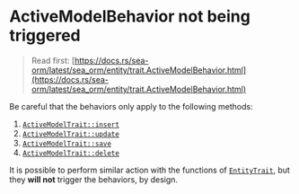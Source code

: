 # ActiveModelBehavior not being triggered

> Read first: [https://docs.rs/sea-orm/latest/sea_orm/entity/trait.ActiveModelBehavior.html](https://docs.rs/sea-orm/latest/sea_orm/entity/trait.ActiveModelBehavior.html)

Be careful that the behaviors only apply to the following methods:
1. [`ActiveModelTrait::insert`](https://docs.rs/sea-orm/latest/sea_orm/entity/trait.ActiveModelTrait.html#method.insert)
2. [`ActiveModelTrait::update`](https://docs.rs/sea-orm/latest/sea_orm/entity/trait.ActiveModelTrait.html#method.update)
3. [`ActiveModelTrait::save`](https://docs.rs/sea-orm/latest/sea_orm/entity/trait.ActiveModelTrait.html#method.save)
4. [`ActiveModelTrait::delete`](https://docs.rs/sea-orm/latest/sea_orm/entity/trait.ActiveModelTrait.html#method.delete)

It is possible to perform similar action with the functions of [`EntityTrait`](https://docs.rs/sea-orm/latest/sea_orm/entity/trait.EntityTrait.html), but they **will not** trigger the behaviors, by design.